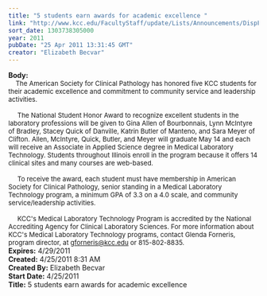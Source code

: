 ```yaml
---
title: "5 students earn awards for academic excellence "
link: "http://www.kcc.edu/FacultyStaff/update/Lists/Announcements/DispForm.aspx?ID=238"
sort_date: 1303738305000
year: 2011
pubDate: "25 Apr 2011 13:31:45 GMT"
creator: "Elizabeth Becvar"
---
```


<div><b>Body:</b> <div class=ExternalClass6D4150CAFC4440A8AFB9F7E804996A2D><div><font size=2>    The American Society for Clinical Pathology has honored five KCC students for their academic excellence and commitment to community service and leadership activities.</font></div><font size=2>
<div><br>     The National Student Honor Award to recognize excellent students in the laboratory professions will be given to Gina Allen of Bourbonnais, Lynn McIntyre of Bradley, Stacey Quick of Danville, Katrin Butler of Manteno, and Sara Meyer of Clifton. Allen, McIntyre, Quick, Butler, and Meyer will graduate May 14 and each will receive an Associate in Applied Science degree in Medical Laboratory Technology. Students throughout Illinois enroll in the program because it offers 14 clinical sites and many courses are web-based.</div>
<div><br>     To receive the award, each student must have membership in American Society for Clinical Pathology, senior standing in a Medical Laboratory Technology program, a minimum GPA of 3.3 on a 4.0 scale, and community service/leadership activities.</div>
<div><br>     KCC's Medical Laboratory Technology Program is accredited by the National Accrediting Agency for Clinical Laboratory Sciences. For more information about KCC's Medical Laboratory Technology programs, contact Glenda Forneris, program director, at </font><a href="mailto:gforneris@kcc.edu"><font size=2>gforneris@kcc.edu</font></a><font size=2> or 815-802-8835.              <br></div></font></div></div>
<div><b>Expires:</b> 4/29/2011</div>
<div><b>Created:</b> 4/25/2011 8:31 AM</div>
<div><b>Created By:</b> Elizabeth Becvar</div>
<div><b>Start Date:</b> 4/25/2011</div>
<div><b>Title:</b> 5 students earn awards for academic excellence </div>
